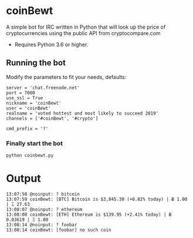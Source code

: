 # coinBewt
A simple bot for IRC written in Python that will look up the price of cryptocurrencies
using the public API from cryptocompare.com

* Requires Python 3.6 or higher.

## Running the bot
Modify the parameters to fit your needs, defaults:
```
server = 'chat.freenode.net'
port = 7000
use_ssl = True
nickname = 'coinBewt'
user = 'coinBewt'
realname = 'voted hottest and most likely to succeed 2019'
channels = ['#coinBewt', '#crypto']

cmd_prefix = '?'
```

### Finally start the bot
```
python coinbewt.py
```

# Output
```
13:07:58 @noinput: ? bitcoin
13:07:59 coinBewt: [BTC] Bitcoin is $3,845.30 (+0.82% today) | Ƀ 1.00 | Ξ 27.63
13:08:07 @noinput: ? ethereum
13:08:08 coinBewt: [ETH] Ethereum is $139.95 (+2.41% today) | Ƀ 0.03619 | Ξ 1.00
13:08:14 @noinput: ? foobar
13:08:14 coinBewt: [foobar] no such coin
```

